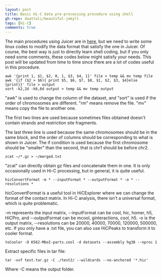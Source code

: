 ```yaml
---
layout: post
title: Basic Hi-C data pre-processing procedure using shell
gh-repo: daattali/beautiful-jekyll
tags: [Hi-C]
comments: true
---
```


The main procedures using Juicer are in [here](https://github.com/aidenlab/juicer/wiki/Pre), but we need to write some linux codes to modify the data format that satisfy the one in Juicer. Of course, the best way is just to directly learn shell coding, but if you only need some comments, these codes below might satisfy your needs. This post will be updated from time to time since there are a lot of codes useful in this procedure.

~~~
awk '{print 1, $1, $2, 0, 1, $3, $4, 1}' file > temp && mv temp file
awk '{if ($2 > $6){ print $5, $6, $7, $8, $1, $2, $3, $4}else {print}}' file > output
sort -k2,2d -k6,6d output > temp && mv temp output
~~~

"awk" is used to change the column of the dataset, and "sort" is used if the order of chromosomes are different. "rm" means remove the file. "mv" means copy the file to another one.

The first two lines are used because sometimes files obtained doesn't contain strands and restriction site fragments.

The last three line is used because the same chromosomes should be in the same block, and the order of columns should be corresponding to what is shown in Juicer. The if condition is used because the first chromosome should be "smaller" than the second, that is chr1 should be before chr2.

~~~
zcat ~/*.gz > ~/merged.txt
~~~

"zcat" can directly obtain gz files and concatenate them in one. It is only occasionally used in Hi-C processing, but in general, it is quite useful.

~~~
hicConvertFormat -m * --inputFormat * --outputFormat * -o * --resolutions *
~~~

hicConvertFormat is a useful tool in HiCExplorer where we can change the format of the contact matrix. In Hi-C analysis, there isn't a universal format, which is quite problematic.

-m represents the input matrix, --inputFormat can be cool, hic, homer, h5, HiCPro, and --outputFormat can be mcool, ginteractions, cool, h5. -o is the output matrix, --resolutions can be 20000, 40000, 70000, 120000, 500000, etc. If you only have a .txt file, you can also use HiCPeaks to transform it to cooler format.

~~~
toCooler -O K562-MboI-parts.cool -d datasets --assembly hg38 --nproc 1
~~~

Extract specific files in tar file:

~~~
tar -xvf test.tar.gz -C ./test2/ --wildcards --no-anchored '*.hic'
~~~

Where -C means the output folder.
